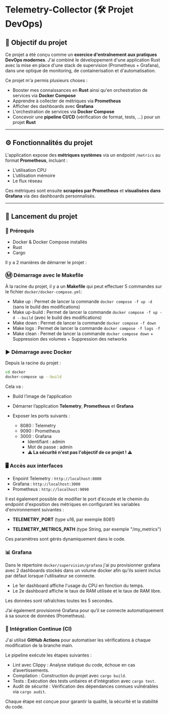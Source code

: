 # Telemetry-Collector (🛠️ Projet DevOps)

## 📌 Objectif du projet

Ce projet a été conçu comme un **exercice d'entraînement aux pratiques DevOps modernes**. J'ai combiné le développement d'une application Rust avec la mise en place d'une stack de supervision (Prometheus + Grafana), dans une optique de monitoring, de containerisation et d'automatisation.

Ce projet m'a permis plusieurs choses :

- Booster mes connaissances en **Rust** ainsi qu'en orchestration de services via **Docker Compose**
- Apprendre à collecter de métriques via **Prometheus**
- Afficher des dashboards avec **Grafana**
- L'orchestration de services via **Docker Compose**
- Concevoir une **pipeline CI/CD** (vérification de format, tests, ...) pour un projet **Rust**

---

## ⚙️ Fonctionnalités du projet

L'application expose des **métriques systèmes** via un endpoint `/metrics` au format **Prometheus**, incluant :

- L’utilisation CPU
- L’utilisation mémoire
- Le flux réseau

Ces métriques sont ensuite **scrapées par Prometheus** et **visualisées dans Grafana** via des dashboards personnalisés.

---

## 🚀 Lancement du projet

### 🧱 Prérequis

- Docker & Docker Compose installés
- Rust
- Cargo

Il y a 2 manières de démarrer le projet :

### Ⓜ️ Démarrage avec le Makefile

À la racine du projet, il y a un **Makefile** qui peut effectuer 5 commandes sur le fichier ```docker/docker-compose.yml```:

- Make up : Permet de lancer la commande ```docker compose -f up -d``` (sans le build des modifications)
- Make up-build : Permet de lancer la commande ```docker compose -f up -d --build``` (avec le build des modifications)
- Make down : Permet de lancer la commande ```docker compose -f down```
- Make logs : Permet de lancer la commande ```docker compose -f logs -f```
- Make clean : Permet de lancer la commande ```docker compose down``` + Suppression des volumes + Suppression des networks

### ▶️ Démarrage avec Docker

Depuis la racine du projet :

```bash
cd docker
docker-compose up --build
```

Cela va :

- Build l’image de l’application
- Démarrer l’application **Telemetry**, **Prometheus** et **Grafana**
- Exposer les ports suivants :
  
  - 8080 : Telemetry
  - 9090 : Prometheus
  - 3000 : Grafana
    - Identifiant : admin
    - Mot de passe : admin
    - **⚠️ La sécurité n'est pas l'objectif de ce projet ! ⚠️**

### 🖥️ Accès aux interfaces

- Enpoint Telemetry : ```http://localhost:8080```
- Grafana : ```http://localhost:3000```
- Prometheus : ```http://localhost:9090```

Il est également possible de modifier le port d'écoute et le chemin du endpoint d'exposition des métriques en configurant les variables d'environnement suivantes :

- **TELEMETRY_PORT** (type u16, par exemple 8081)

- **TELEMETRY_METRICS_PATH** (type String, par exemple "/my_metrics")

Ces paramètres sont gérés dynamiquement dans le code.

### 📊 Grafana

Dans le répertoire ```docker/supervision/grafana``` j'ai pu provisionner grafana avec 2 dashboards stockés dans un volume docker afin qu'ils soient inclus par défaut lorsque l'utilisateur se connecte.

- Le 1er dashboard affiche l'usage du CPU en fonction du temps.
- Le 2e dashboard affiche le taux de RAM utilisée et le taux de RAM libre.

Les données sont rafraîchies toutes les 5 secondes.

J’ai également provisionné Grafana pour qu’il se connecte automatiquement à sa source de données (Prometheus).

### 🔄 Intégration Continue (CI)

J'ai utilisé **GitHub Actions** pour automatiser les vérifications à chaque modification de la branche main.

Le pipeline exécute les étapes suivantes :

- Lint avec Clippy : Analyse statique du code, échoue en cas d’avertissements.
- Compilation : Construction du projet avec ```cargo build```.
- Tests : Exécution des tests unitaires et d’intégration avec ```cargo test```.
- Audit de sécurité : Vérification des dépendances connues vulnérables via ```cargo audit```.

Chaque étape est conçue pour garantir la qualité, la sécurité et la stabilité du code.
